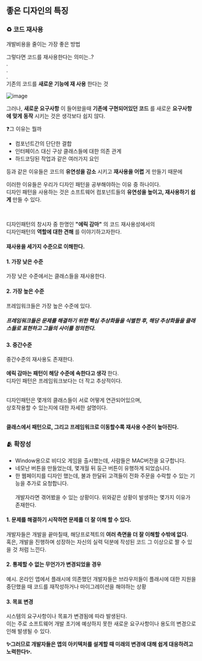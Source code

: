 ## 좋은 디자인의 특징

### ♻️ 코드 재사용
개발비용을 줄이는 가장 좋은 방법

그렇다면 코드를 재사용한다는 의미는..?
<br>
.
<br>
.
<br>
.
<br>
기존의 코드를 __새로운 기능에 재 사용__ 한다는 것

![image](https://github.com/spaaaams/boook/assets/51051548/4907bb83-bb80-4c83-b7fa-e703168d0f6b)


그러나, __새로운 요구사항__ 이 들어왔을때 __기존에 구현되어있던 코드__ 를
새로운 __요구사항에 맞게 동작__ 시키는 것은 생각보다 쉽지 않다.

❓그 이유는 뭘까
- 컴포넌트간의 단단한 결합
- 인터페이스 대신 구상 클래스들에 대한 의존 관계
- 하드코딩된 작업과 같은 여러가지 요인

등과 같은 이유들은 코드의 __유연성을 감소__ 시키고 __재사용을 어렵__ 게 만들기 때문에

이러한 이유들은 우리가 디자인 패턴을 공부해야하는 이유 중 하나이다.<br>
디자인 패턴을 사용하는 것은 소프트웨어 컴포넌트들의 __유연성을 높이고, 재사용하기 쉽게__ 만들 수 있다.

<br>

디자인패턴의 창시자 중 한명인 __"에릭 감마"__ 의 코드 재사용성에서의<br>
디자인패턴의 __역할에 대한 견해__ 를 이야기하고자한다.

#### 재사용을 세가지 수준으로 이해한다.<br>
#### 1. 가장 낮은 수준<br>
가장 낮은 수준에서는 클래스들을 재사용한다.
#### 2. 가장 높은 수준<br>
프레임워크들은 가장 높은 수준에 있다.<br>
##### 프레임워크들은 문제를 해결하기 위한 핵심 추상화들을 식별한 후, 해당 추상화들을 클래스들로 표현하고 그들의 사이를 정의한다.
#### 3. 중간수준<br>
중간수준의 재사용도 존재한다.<br><br>
__에릭 감마는 패턴이 해당 수준에 속한다고 생각__ 한다.<br>
디자인 패턴은 프레임워크보다는 더 작고 추상적이다.<br><br>

디자인패턴은 몇개의 클래스들이 서로 어떻게 연관되어있으며,<br>
상호작용할 수 있는지에 대한 자세한 설명이다.<br><br>

__클래스에서 패턴으로, 그리고 프레임워크로 이동할수록 재사용 수준이 높아진다.__

### 🫂 확장성
- Window용으로 비디오 게임을 출시했는데, 사람들은 MAC버전을 요구합니다.
- 네모난 버튼을 만들었는데, 몇개월 뒤 둥근 버튼이 유행하게 되었습니다.
- 한 웹페이지를 디자인 했는데, 불과 한달뒤 고객들이 전화 주문을 수락할 수 있는 기능을 추가로 요청합니다.
<br><br>
개발자라면 겪어봤을 수 있는 상황이다. 위와같은 상황이 발생하는 몇가지 이유가 존재한다.

#### 1. 문제를 해결하기 시작하면 __문제를 더 잘 이해__ 할 수 있다.<br>
개발자들은 개발을 끝마칠때, 해당프로젝트의 __여러 측면을 더 잘 이해할 수밖에 없다.__<br>
혹은, 개발을 진행하며 성장하는 자신의 실력 덕분에 작성된 코드 그 이상으로 짤 수 있을 것 처럼 느낀다.
#### 2. 통제할 수 없는 무언가가 변경되었을 경우<br>
예시. 온라인 앱에서 플래시에 의존했던 개발자들은 브라우저들이 플래시에 대한 지원을 중단했을 때 코드를 재작성하거나 마이그레이션을 해야하는 상황
#### 3. 목표 변경<br>
시스템의 요구사항이나 목표가 변경됨에 따라 발생된다.<br>
이는 주로 소프트웨어 개발 초기에 예상하지 못한 새로운 요구사항이나 용도의 변경으로 인해 발생될 수 있다.

__✨그러므로 개발자들은 앱의 아키텍처를 설계할 때 미래의 변경에 대해 쉽게 대응하려고 노력한다✨.__
